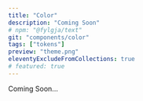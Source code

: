 ```yaml
---
title: "Color"
description: "Coming Soon"
# npm: "@fylgja/text"
git: "components/color"
tags: ["tokens"]
preview: "theme.png"
eleventyExcludeFromCollections: true
# featured: true
---
```


Coming Soon...
